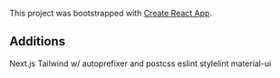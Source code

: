 This project was bootstrapped with [Create React App](https://github.com/facebook/create-react-app).

## Additions 

Next.js
Tailwind w/ autoprefixer and postcss
eslint stylelint
material-ui 
